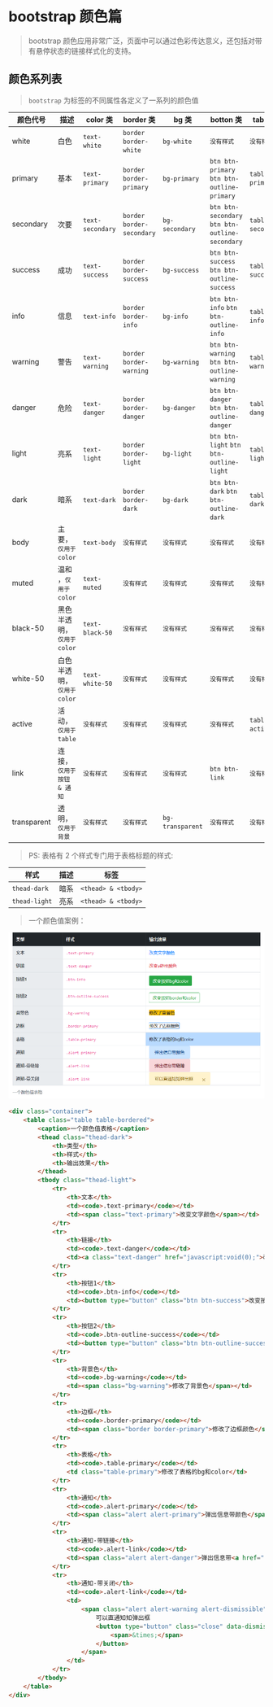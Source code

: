 # bootstrap 颜色篇

> bootstrap 颜色应用非常广泛，页面中可以通过色彩传达意义，还包括对带有悬停状态的链接样式化的支持。

## 颜色系列表

> `bootstrap` 为标签的不同属性各定义了一系列的颜色值

| 颜色代号    | 描述                       | color 类         | border 类                 | bg 类            | botton 类                                       | table 类          | Alerts 类               |
| ----------- | -------------------------- | ---------------- | ------------------------- | ---------------- | ----------------------------------------------- | ----------------- | ----------------------- |
| white       | 白色                       | `text-white`     | `border border-white`     | `bg-white`       | `没有样式`                                      | `没有样式`        | `没有样式`              |
| primary     | 基本                       | `text-primary`   | `border border-primary`   | `bg-primary`     | `btn btn-primary` `btn btn-outline-primary`     | `table-primary`   | `alert alert-primary`   |
| secondary   | 次要                       | `text-secondary` | `border border-secondary` | `bg-secondary`   | `btn btn-secondary` `btn btn-outline-secondary` | `table-secondary` | `alert alert-secondary` |
| success     | 成功                       | `text-success`   | `border border-success`   | `bg-success`     | `btn btn-success` `btn btn-outline-success`     | `table-success`   | `alert alert-success`   |
| info        | 信息                       | `text-info`      | `border border-info`      | `bg-info`        | `btn btn-info` `btn btn-outline-info`           | `table-info`      | `alert alert-info`      |
| warning     | 警告                       | `text-warning`   | `border border-warning`   | `bg-warning`     | `btn btn-warning` `btn btn-outline-warning`     | `table-warning`   | `alert alert-warning`   |
| danger      | 危险                       | `text-danger`    | `border border-danger`    | `bg-danger`      | `btn btn-danger` `btn btn-outline-danger`       | `table-danger`    | `alert alert-danger`    |
| light       | 亮系                       | `text-light`     | `border border-light`     | `bg-light`       | `btn btn-light` `btn btn-outline-light`         | `table-light`     | `alert alert-light`     |
| dark        | 暗系                       | `text-dark`      | `border border-dark`      | `bg-dark`        | `btn btn-dark` `btn btn-outline-dark`           | `table-dark`      | `alert alert-dark`      |
| body        | 主要，`仅用于 color`       | `text-body`      | `没有样式`                | `没有样式`       | `没有样式`                                      | `没有样式`        | `没有样式`              |
| muted       | 温和 ，`仅用于 color`      | `text-muted`     | `没有样式`                | `没有样式`       | `没有样式`                                      | `没有样式`        | `没有样式`              |
| black-50    | 黑色半透明，`仅用于 color` | `text-black-50`  | `没有样式`                | `没有样式`       | `没有样式`                                      | `没有样式`        | `没有样式`              |
| white-50    | 白色半透明，`仅用于 color` | `text-white-50`  | `没有样式`                | `没有样式`       | `没有样式`                                      | `没有样式`        | `没有样式`              |
| active      | 活动，`仅用于 table`       | `没有样式`       | `没有样式`                | `没有样式`       | `没有样式`                                      | `table-active`    | `没有样式`              |
| link        | 连接，`仅用于按钮 & 通知`  | `没有样式`       | `没有样式`                | `没有样式`       | `btn btn-link`                                      | `没有样式`        | `alert-link`            |
| transparent | 透明，`仅用于背景`         | `没有样式`       | `没有样式`                | `bg-transparent` | `没有样式`                                      | `没有样式`        | `没有样式`              |

> PS: 表格有 2 个样式专门用于表格标题的样式:

| 样式          | 描述 | 标签                |
| ------------- | ---- | ------------------- |
| `thead-dark`  | 暗系 | `<thead> & <tbody>` |
| `thead-light` | 亮系 | `<thead> & <tbody>` |

> 一个颜色值案例：

![一个颜色值案例](./static/颜色篇.png)

```html
<div class="container">
    <table class="table table-bordered">
        <caption>一个颜色值表格</caption>
        <thead class="thead-dark">
            <th>类型</th>
            <th>样式</th>
            <th>输出效果</th>
        </thead>
        <tbody class="thead-light">
            <tr>
                <th>文本</th>
                <td><code>.text-primary</code></td>
                <td><span class="text-primary">改变文字颜色</span></td>
            </tr>
            <tr>
                <th>链接</th>
                <td><code>.text-danger</code></td>
                <td><a class="text-danger" href="javascript:void(0);">改变a链接颜色</a></td>
            </tr>
            <tr>
                <th>按钮1</th>
                <td><code>.btn-info</code></td>
                <td><button type="button" class="btn btn-success">改变按钮bg和color</button></td>
            </tr>
            <tr>
                <th>按钮2</th>
                <td><code>.btn-outline-success</code></td>
                <td><button type="button" class="btn btn-outline-success">改变按钮border和color</button></td>
            </tr>
            <tr>
                <th>背景色</th>
                <td><code>.bg-warning</code></td>
                <td><span class="bg-warning">修改了背景色</span></td>
            </tr>
            <tr>
                <th>边框</th>
                <td><code>.border-primary</code></td>
                <td><span class="border border-primary">修改了边框颜色</span></td>
            </tr>
            <tr>
                <th>表格</th>
                <td><code>.table-primary</code></td>
                <td class="table-primary">修改了表格的bg和color</td>
            </tr>
            <tr>
                <th>通知</th>
                <td><code>.alert-primary</code></td>
                <td><span class="alert alert-primary">弹出信息带颜色</span></td>
            </tr>
            <tr>
                <th>通知-带链接</th>
                <td><code>.alert-link</code></td>
                <td><span class="alert alert-danger">弹出信息带<a href="javascript:viod(0);" class="alert-link">链接</a></span></td>
            </tr>
            <tr>
                <th>通知-带关闭</th>
                <td><code>.alert-link</code></td>
                <td>
                    <span class="alert alert-warning alert-dismissible">
                        可以直通知知弹出框
                        <button type="button" class="close" data-dismiss="alert">
                            <span>&times;</span>
                        </button>
                    </span>
                </td>
            </tr>
        </tbody>
    </table>
</div>
```

